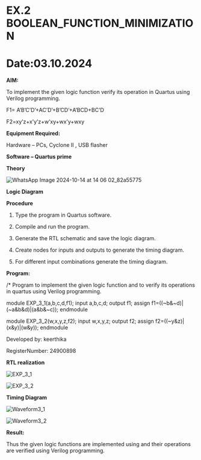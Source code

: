 # EX.2 BOOLEAN_FUNCTION_MINIMIZATION
# Date:03.10.2024

**AIM:**

To implement the given logic function verify its operation in Quartus using Verilog programming.

F1= A’B’C’D’+AC’D’+B’CD’+A’BCD+BC’D 

F2=xy’z+x’y’z+w’xy+wx’y+wxy

**Equipment Required:**

Hardware – PCs, Cyclone II , USB flasher

**Software – Quartus prime**

**Theory**

![WhatsApp Image 2024-10-14 at 14 06 02_82a55775](https://github.com/user-attachments/assets/4faa63f1-a124-4f5c-9247-a2796541ebdd)

**Logic Diagram**


**Procedure**

1.	Type the program in Quartus software.

2.	Compile and run the program.

3.	Generate the RTL schematic and save the logic diagram.

4.	Create nodes for inputs and outputs to generate the timing diagram.

5.	For different input combinations generate the timing diagram.


**Program:**

/* Program to implement the given logic function and to verify its operations in quartus using Verilog programming. 

module EXP_3_1(a,b,c,d,f1);
input a,b,c,d;
output f1;
assign f1=((~b&~d)|(~a&b&d)|(a&b&~c));
endmodule

module EXP_3_2(w,x,y,z,f2);
input w,x,y,z;
output f2;
assign f2=((~y&z)|(x&y)|(w&y));
endmodule


Developed by: keerthika 

RegisterNumber: 24900898


**RTL realization**

![EXP_3_1](https://github.com/user-attachments/assets/6df1c729-da63-4689-9345-896b561aadc5)

![EXP_3_2](https://github.com/user-attachments/assets/7f241857-a9e5-4d67-b81a-1db0351e37ff)


**Timing Diagram**

![Waveform3_1](https://github.com/user-attachments/assets/0b7350cd-6576-4854-8c38-ab07b5b10e69)

![Waveform3_2](https://github.com/user-attachments/assets/8a1ed604-9efd-4c70-809a-236485f1b441)


**Result:**

Thus the given logic functions are implemented using and their operations are verified using Verilog programming.

